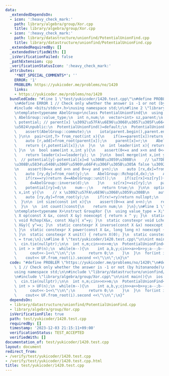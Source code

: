 ```yaml
---
data:
  _extendedDependsOn:
  - icon: ':heavy_check_mark:'
    path: library/algebra/group/Xor.cpp
    title: library/algebra/group/Xor.cpp
  - icon: ':heavy_check_mark:'
    path: library/datastructure/unionfind/PotentialUnionFind.cpp
    title: library/datastructure/unionfind/PotentialUnionFind.cpp
  _extendedRequiredBy: []
  _extendedVerifiedWith: []
  _isVerificationFailed: false
  _pathExtension: cpp
  _verificationStatusIcon: ':heavy_check_mark:'
  attributes:
    '*NOT_SPECIAL_COMMENTS*': ''
    ERROR: '1'
    PROBLEM: https://yukicoder.me/problems/no/1420
    links:
    - https://yukicoder.me/problems/no/1420
  bundledCode: "#line 1 \"test/yukicoder/1420.test.cpp\"\n#define PROBLEM \"https://yukicoder.me/problems/no/1420\"\
    \n#define ERROR 1 // Check only whether the answer is -1 or not (by hitonanode)\n\
    #include <bits/stdc++.h>\nusing namespace std;\n\n#line 2 \"library/datastructure/unionfind/PotentialUnionFind.cpp\"\
    \ntemplate<typename AbelGroup>\nclass PotentialUnionFind{\n  using T=typename\
    \ AbelGroup::value_type;\n  int n,num;\n  vector<int> sz,parent;\n  vector<T>\
    \ potential; // parent[x] \u3092\u57FA\u6E96\u3068\u3057\u305F\u6642\u306E x \u306E\
    \u5024\npublic:\n  PotentialUnionFind()=default;\n  PotentialUnionFind(int n):n(n),num(n),sz(n,1),parent(n,0),potential(n,AbelGroup::unit()){\n\
    \    assert(AbelGroup::commute);\n    iota(parent.begin(),parent.end(),0);\n \
    \ }\n\n  pair<int,T> from_root(int x){\n    if(x==parent[x])return {x,AbelGroup::unit()};\n\
    \    auto [r,add]=from_root(parent[x]);\n    parent[x]=r;\n    AbelGroup::Rchop(potential[x],add);\n\
    \    return {r,potential[x]};\n  }\n  \n  int leader(int x){ return from_root(x).first;\
    \ }\n  \n  bool same(int x,int y){\n    assert(0<=x and x<n and 0<=y and y<n);\n\
    \    return leader(x)==leader(y); \n  }\n\n  bool merge(int x,int y,T d){\n  \
    \  // potential[y]-potential[x]=d \u306B\u3059\u308B\n    // \u77DB\u76FE\u3059\
    \u308B\u5834\u5408\u306F\u5909\u66F4\u306F\u305B\u305A false \u3092\u8FD4\u3059\
    \n    assert(0<=x and x<n and 0<=y and y<n);\n    auto [rx,dx]=from_root(x);\n\
    \    auto [ry,dy]=from_root(y);\n    AbelGroup::Rchop(d,dx);\n    AbelGroup::Rchop(d,AbelGroup::inverse(dy));\n\
    \    if(rx==ry)return d==AbelGroup::unit();\n    if(sz[rx]<sz[ry]){\n      swap(rx,ry);\n\
    \      d=AbelGroup::inverse(d);\n    }\n    sz[rx]+=sz[ry];\n    parent[ry]=rx;\n\
    \    potential[ry]=d;\n    num--;\n    return true;\n  }\n\n  optional<T> diff(int\
    \ x,int y){\n    // x \u3092\u57FA\u6E96\u3068\u3059\u308B\n    auto [rx,dx]=from_root(x);\n\
    \    auto [ry,dy]=from_root(y);\n    if(rx!=ry)return nullopt;\n    return AbelGroup::op(dy,AbelGroup::inverse(dx));\n\
    \  }\n\n  int size(const int x){\n    assert(0<=x and x<n);\n    return sz[leader(x)];\n\
    \  }\n  \n  int count()const{\n    return num;\n  }\n};\n#line 1 \"library/algebra/group/Xor.cpp\"\
    \ntemplate<typename X>\nstruct GroupXor {\n  using value_type = X;\n  static constexpr\
    \ X op(const X &x, const X &y) noexcept { return x ^ y; }\n  static constexpr\
    \ void Rchop(X&x, const X&y){ x^=y; }\n  static constexpr void Lchop(const X&x,\
    \ X&y){ y^=x; }\n  static constexpr X inverse(const X &x) noexcept { return x;\
    \ }\n  static constexpr X power(const X &x, long long n) noexcept { return (n&1?x:0);\
    \ }\n  static constexpr X unit() { return X(0); }\n  static constexpr bool commute\
    \ = true;\n};\n#line 8 \"test/yukicoder/1420.test.cpp\"\n\nint main(){\n  ios::sync_with_stdio(false);\n\
    \  cin.tie(nullptr);\n\n  int n,m;cin>>n>>m;\n  PotentialUnionFind< GroupXor<\
    \ int > > UF(n);\n  while(m--){\n    int a,b,y;cin>>a>>b>>y;a--;b--;\n    if(!UF.merge(a,b,y)){\n\
    \      cout<<-1<<\"\\n\";\n      return 0;\n    }\n  }\n  for(int i=0;i<n;i++)\n\
    \    cout<< UF.from_root(i).second <<\"\\n\";\n}\n"
  code: "#define PROBLEM \"https://yukicoder.me/problems/no/1420\"\n#define ERROR\
    \ 1 // Check only whether the answer is -1 or not (by hitonanode)\n#include <bits/stdc++.h>\n\
    using namespace std;\n\n#include \"library/datastructure/unionfind/PotentialUnionFind.cpp\"\
    \n#include \"library/algebra/group/Xor.cpp\"\n\nint main(){\n  ios::sync_with_stdio(false);\n\
    \  cin.tie(nullptr);\n\n  int n,m;cin>>n>>m;\n  PotentialUnionFind< GroupXor<\
    \ int > > UF(n);\n  while(m--){\n    int a,b,y;cin>>a>>b>>y;a--;b--;\n    if(!UF.merge(a,b,y)){\n\
    \      cout<<-1<<\"\\n\";\n      return 0;\n    }\n  }\n  for(int i=0;i<n;i++)\n\
    \    cout<< UF.from_root(i).second <<\"\\n\";\n}"
  dependsOn:
  - library/datastructure/unionfind/PotentialUnionFind.cpp
  - library/algebra/group/Xor.cpp
  isVerificationFile: true
  path: test/yukicoder/1420.test.cpp
  requiredBy: []
  timestamp: '2023-12-03 21:15:11+09:00'
  verificationStatus: TEST_ACCEPTED
  verifiedWith: []
documentation_of: test/yukicoder/1420.test.cpp
layout: document
redirect_from:
- /verify/test/yukicoder/1420.test.cpp
- /verify/test/yukicoder/1420.test.cpp.html
title: test/yukicoder/1420.test.cpp
---
```

